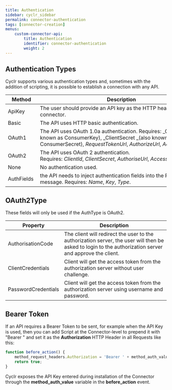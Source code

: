 ```yaml
---
title: Authentication
sidebar: cyclr_sidebar
permalink: connector-authentication
tags: [connector-creation]
menus:
    custom-connector-api:
        title: Authentication
        identifier: connector-authentication
        weight: 2
---
```


## Authentication Types

Cyclr supports various authentication types and, sometimes with the addition of scripting, it is possible to establish a connection with any API.

| Method | Description |
| --- | --- |
| ApiKey | The user should provide an API key as the HTTP header for the connector.|
| Basic  | The API uses HTTP basic authentication. |
| OAuth1 | The API uses OAuth 1.0a authentication. Requires: _ClientId _(also known as ConsumerKey), _ClientSecret _(also known as ConsumerSecret), _RequestTokenUrl_, _AuthorizeUrl_, _AccessTokenUrl_.|
| OAuth2 | The API uses OAuth 2 authentication. Requires: _ClientId_, _ClientSecret_, _AuthoriseUrl_, _AccessTokenUrl_. |
| None | No authentication used.|
| AuthFields | the API needs to inject authentication fields into the POST message. Requires: _Name_, _Key_, _Type_. |

## OAuth2Type

These fields will only be used if the AuthType is OAuth2.

| Property | Description |
| ---- | ---- |
| AuthorisationCode | The client will redirect the user to the authorization server, the user will then be asked to login to the authorization server and approve the client.|
| ClientCredentials | Client will get the access token from the authorization server without user challenge.|
| PasswordCredentials | Client will get the access token from the authorization server using username and password.|


## Bearer Token

If an API requires a Bearer Token to be sent, for example when the API Key is used, then you can add Script at the Connector-level to prepend it with "Bearer " and set it as the **Authorization** HTTP Header in all Requests like this:

```javascript
function before_action() {
    method_request_headers.Authorization = 'Bearer ' + method_auth_value;
    return true;
}
```

Cyclr exposes the API Key entered during installation of the Connector through the **method_auth_value** variable in the **before_action** event.

